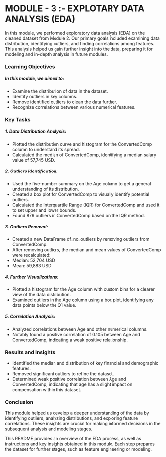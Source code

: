 # MODULE - 3 :- EXPLOTARY DATA ANALYSIS (EDA)

In this module, we performed exploratory data analysis (EDA) on the cleaned dataset from Module 2. Our primary goals included examining data distribution, identifying outliers, and finding correlations among features. This analysis helped us gain further insight into the data, preparing it for modeling and in-depth analysis in future modules.

### Learning Objectives

##### In this module, we aimed to:

* Examine the distribution of data in the dataset.
* Identify outliers in key columns.
* Remove identified outliers to clean the data further.
* Recognize correlations between various numerical features.

### Key Tasks

##### 1.	Data Distribution Analysis:
* Plotted the distribution curve and histogram for the ConvertedComp column to understand its spread.
* Calculated the median of ConvertedComp, identifying a median salary value of 57,745 USD.
##### 2.	Outliers Identification:
* Used the five-number summary on the Age column to get a general understanding of its distribution.
* Created a box plot for ConvertedComp to visually identify potential outliers.
* Calculated the Interquartile Range (IQR) for ConvertedComp and used it to set upper and lower bounds.
* Found 879 outliers in ConvertedComp based on the IQR method.
##### 3.	Outliers Removal:
* Created a new DataFrame df_no_outliers by removing outliers from ConvertedComp.
* After removing outliers, the median and mean values of ConvertedComp were recalculated:
* Median: 52,704 USD
* Mean: 59,883 USD
##### 4.	Further Visualizations:
* Plotted a histogram for the Age column with custom bins for a clearer view of the data distribution.
* Examined outliers in the Age column using a box plot, identifying any data points below the Q1 value.
##### 5.	Correlation Analysis:
* Analyzed correlations between Age and other numerical columns.
* Notably found a positive correlation of 0.105 between Age and ConvertedComp, indicating a weak positive relationship.

### Results and Insights

* Identified the median and distribution of key financial and demographic features.
* Removed significant outliers to refine the dataset.
* Determined weak positive correlation between Age and ConvertedComp, indicating that age has a slight impact on compensation within this dataset.

### Conclusion

This module helped us develop a deeper understanding of the data by identifying outliers, analyzing distributions, and exploring feature correlations. These insights are crucial for making informed decisions in the subsequent analysis and modeling stages.

This README provides an overview of the EDA process, as well as instructions and key insights obtained in this module. Each step prepares the dataset for further stages, such as feature engineering or modeling.
